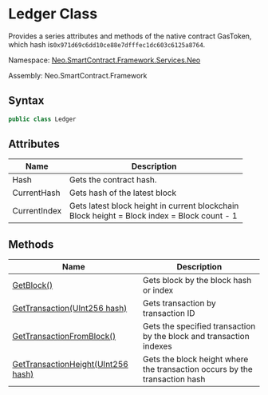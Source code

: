 # Ledger Class

Provides a series attributes and methods of the native contract GasToken, which hash is`0x971d69c6dd10ce88e7dfffec1dc603c6125a8764`.

Namespace: [Neo.SmartContract.Framework.Services.Neo](../neo.md)

Assembly: Neo.SmartContract.Framework

## Syntax

```c#
public class Ledger
```

## Attributes

| Name         | Description                                                  |
| ------------ | ------------------------------------------------------------ |
| Hash         | Gets the contract hash.                                      |
| CurrentHash  | Gets hash of the latest block                                |
| CurrentIndex | Gets latest block height in current blockchain<br/>Block height = Block index = Block count - 1<br/> |

## Methods

| Name                                                         | Description                                                  |
| ------------------------------------------------------------ | ------------------------------------------------------------ |
| [GetBlock()](Blockchain/GetBlock.md)                         | Gets block by the block hash or index                        |
| [GetTransaction(UInt256 hash)](Blockchain/GetTransaction.md) | Gets transaction by transaction ID                           |
| [GetTransactionFromBlock()](Blockchain/GetTransactionFromBlock.md) | Gets the specified transaction by the block and transaction indexes |
| [GetTransactionHeight(UInt256 hash)](Blockchain/GetTransactionHeight.md) | Gets the block height where the transaction occurs by the transaction hash |

